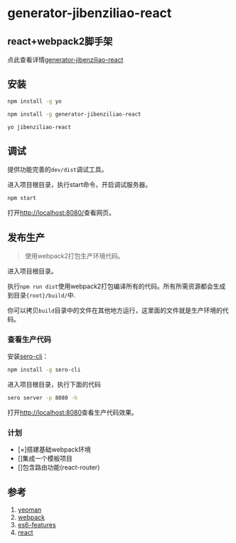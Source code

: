# generator-jibenziliao-react

## react+webpack2脚手架

 点此查看详情[generator-jibenziliao-react](https://jibenziliao.github.io/generator-jibenziliao-react/)

## 安装 ##

```bash
npm install -g yo

npm install -g generator-jibenziliao-react

yo jibenziliao-react
```

## 调试 ##

提供功能完善的`dev/dist`调试工具。

进入项目根目录，执行start命令，开启调试服务器。

```bash
npm start
```

打开[http://localhost:8080/](http://localhost:8080/)查看网页。

## 发布生产 ##

> 使用webpack2打包生产环境代码。

进入项目根目录。

执行`npm run dist`使用webpack2打包编译所有的代码。所有所需资源都会生成到目录`{root}/build/`中.

你可以拷贝`build`目录中的文件在其他地方运行，这里面的文件就是生产环境的代码。

### 查看生产代码 ###

安装[sero-cli](https://github.com/leftstick/Sero-cli)：
```bash
npm install -g sero-cli
```

进入项目根目录，执行下面的代码
```bash
sero server -p 8080 -h
```

打开[http://localhost:8080](http://localhost:8080)查看生产代码效果。

### 计划 ###
 - [×]搭建基础webpack环境
 - []集成一个模板项目
 - []包含路由功能(react-router)

## 参考 ##

1. [yeoman](http://yeoman.io/)
2. [webpack](https://webpack.js.org/)
3. [es6-features](https://github.com/lukehoban/es6features)
4. [react](http://facebook.github.io/react/)
